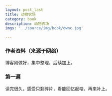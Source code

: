 ```yaml
---
layout: post_last
title: 动物农场
category: book
description: 动物农场
imgs: '../source/img/book/dwnc.jpg'

---
```

### 作者资料（来源于网络）

博客刚做好，集中整理，后续加上。

### 第一遍

读完很久，感受只剩碎片，看能回忆起啥，再来补上。
 